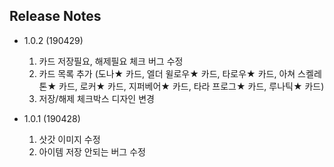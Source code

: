 ## Release Notes
- 1.0.2 (190429)
  1. 카드 저장필요, 해제필요 체크 버그 수정
  2. 카드 목록 추가
    (도나★ 카드, 엘더 윌로우★ 카드, 타로우★ 카드, 아쳐 스켈레톤★ 카드, 로커★ 카드, 지퍼베어★ 카드, 타라 프로그★ 카드, 루나틱★ 카드)
  3. 저장/해제 체크박스 디자인 변경

- 1.0.1 (190428)
  1. 삿갓 이미지 수정
  2. 아이템 저장 안되는 버그 수정